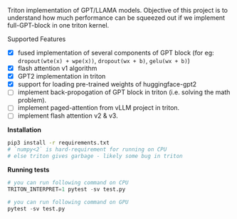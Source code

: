 Triton implementation of GPT/LLAMA models. Objective of this project is to understand how much performance can be squeezed out if we implement full-GPT-block in one triton kernel.

Supported Features
* [x] fused implementation of several components of GPT block (for eg: `dropout(wte(x) + wpe(x))`, `dropout(wx + b)`, `gelu(wx + b)`)
* [x] flash attention v1 algorithm
* [x] GPT2 implementation in triton
* [x] support for loading pre-trained weights of huggingface-gpt2
* [ ] implement back-propogation of GPT block in triton (i.e. solving the math problem).
* [ ] implement paged-attention from vLLM project in triton.
* [ ] implement flash attention v2 & v3.

**Installation**

```bash
pip3 install -r requirements.txt
# `numpy<2` is hard-requirement for running on CPU
# else triton gives garbage - likely some bug in triton
```

**Running tests**

```python
# you can run following command on CPU
TRITON_INTERPRET=1 pytest -sv test.py

# you can run following command on GPU
pytest -sv test.py
```
